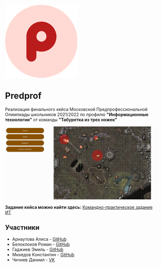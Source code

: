 ![](.github/logo.png "")

# Predprof


Реализация финального кейса Московской Предпрофессиональной Олимпиады школьников 2021/2022 по профилю **"Информационные технологии"** от команды **"Табуретка из трех ножек"**


![Итоговое приложение](.github/screenshot.jpg "Итоговое приложение")


**Задание кейса можно найти здесь:** [Командно-практическое задание ИТ](.github/task.pdf)


## Участники


* Арнаутова Алиса - [GitHub](https://github.com/LoveSeo8)
* Белоклоков Роман - [GitHub](https://github.com/witelokk)
* Гаджиев Эмиль - [GitHub](https://github.com/DumbyDum)
* Михедов Константин - [GitHub](https://github.com/KonstantIMP)
* Чичнев Даниил - [VK](https://vk.com/poluchaetsia)

